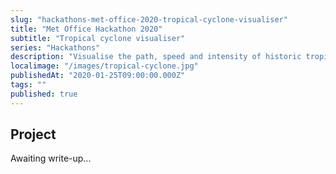 ```yaml
---
slug: "hackathons-met-office-2020-tropical-cyclone-visualiser"
title: "Met Office Hackathon 2020"
subtitle: "Tropical cyclone visualiser"
series: "Hackathons"
description: "Visualise the path, speed and intensity of historic tropical cyclones"
localimage: "/images/tropical-cyclone.jpg"
publishedAt: "2020-01-25T09:00:00.000Z"
tags: ""
published: true
---
```


## Project

Awaiting write-up...

